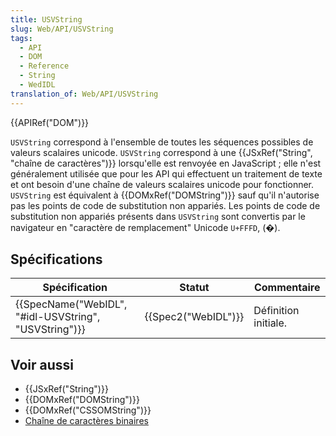 ```yaml
---
title: USVString
slug: Web/API/USVString
tags:
  - API
  - DOM
  - Reference
  - String
  - WedIDL
translation_of: Web/API/USVString
---
```

{{APIRef("DOM")}}

`USVString` correspond à l'ensemble de toutes les séquences possibles de valeurs scalaires unicode. `USVString` correspond à une {{JSxRef("String", "chaîne de caractères")}} lorsqu'elle est renvoyée en JavaScript ; elle n'est généralement utilisée que pour les API qui effectuent un traitement de texte et ont besoin d'une chaîne de valeurs scalaires unicode pour fonctionner. `USVString` est équivalent à {{DOMxRef("DOMString")}} sauf qu'il n'autorise pas les points de code de substitution non appariés. Les points de code de substitution non appariés présents dans `USVString` sont convertis par le navigateur en "caractère de remplacement" Unicode `U+FFFD`, (�).

## Spécifications

| Spécification                                                            | Statut                   | Commentaire          |
| ------------------------------------------------------------------------ | ------------------------ | -------------------- |
| {{SpecName("WebIDL", "#idl-USVString", "USVString")}} | {{Spec2("WebIDL")}} | Définition initiale. |

## Voir aussi

- {{JSxRef("String")}}
- {{DOMxRef("DOMString")}}
- {{DOMxRef("CSSOMString")}}
- [Chaîne de caractères binaires](/fr/docs/Web/API/DOMString/Binary)
